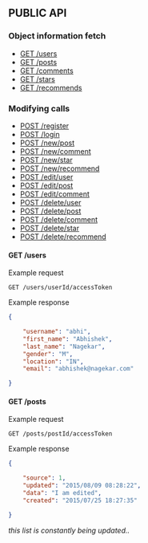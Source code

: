 ## PUBLIC API 

### Object information fetch
* [GET /users](#getusers)
* [GET /posts](#getposts)
* [GET /comments](#getcomments)
* [GET /stars](#getstars)
* [GET /recommends](#getrecommends)

### Modifying calls
* [POST /register](#postregister)
* [POST /login](#postlogin)
* [POST /new/post](#postnewpost)
* [POST /new/comment](#postnewcomment)
* [POST /new/star](#postnewstar)
* [POST /new/recommend](#postnewrecommend)
* [POST /edit/user](#postedituser)
* [POST /edit/post](#posteditpost)
* [POST /edit/comment](#posteditcomment)
* [POST /delete/user](#postdeleteuser)
* [POST /delete/post](#postdeletepost)
* [POST /delete/comment](#postdeletecomment)
* [POST /delete/star](#postdeletestar)
* [POST /delete/recommend](#postdeleterecommend)

#### <a name="getusers"></a> GET /users 
Example request
```
GET /users/userId/accessToken
```
Example response
```json
{

    "username": "abhi",
    "first_name": "Abhishek",
    "last_name": "Nagekar",
    "gender": "M",
    "location": "IN",
    "email": "abhishek@nagekar.com"

}
```

#### <a name="getposts"></a> GET /posts 
Example request
```
GET /posts/postId/accessToken
```
Example response
```json
{

    "source": 1,
    "updated": "2015/08/09 08:28:22",
    "data": "I am edited",
    "created": "2015/07/25 18:27:35"

}
```

*this list is constantly being updated..*
